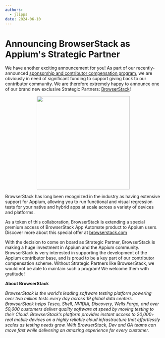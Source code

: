 ```yaml
---
authors:
  - jlipps
date: 2024-06-10
---
```


# Announcing BrowserStack as Appium's Strategic Partner

We have another exciting announcement for you! As part of our recently-announced [sponsorship and
contributor compensation
program](https://appium.io/docs/en/latest/blog/2024/05/14/announcing-appiums-sponsorship-program/),
we are obviously in need of significant funding to support giving back to our contributor
community. We are therefore extremely happy to announce one of our brand new exclusive Strategic Partners: <a
href="https://www.browserstack.com/browserstack-appium?utm_campaigncode=701OW00000AoUTQYA3&utm_medium=partnered&utm_source=appium">BrowserStack</a>!

<!-- more -->

<div style="text-align:center;width:100%">
  <a href="https://www.browserstack.com/browserstack-appium?utm_campaigncode=701OW00000AoUTQYA3&utm_medium=partnered&utm_source=appium">
    <picture>
      <source srcset="/docs/en/assets/images/sponsor-logo-browserstack-dark.png" media="(prefers-color-scheme: dark)"/>
      <source srcset="/docs/en/assets/images/sponsor-logo-browserstack-light.png" media="(prefers-color-scheme: light)"/>
      <img src="/docs/en/assets/images/sponsor-logo-browserstack-dark.png" width="300" />
    </picture>
  </a>
</div>

BrowserStack has long been recognized in the industry as having extensive support for Appium,
allowing you to run functional and visual regression tests for your native and hybrid apps at scale
across a variety of devices and platforms.

As a token of this collaboration, BrowserStack is extending a special premium access of
BrowserStack App Automate product to Appium users. Discover more about this special offer at
[browserstack.com](https://www.browserstack.com/browserstack-appium?utm_campaigncode=701OW00000AoUTQYA3&utm_medium=partnered&utm_source=appium&utm_term=partannouncement)

With the decision to come on board as Strategic Partner, BrowserStack is making a huge investment
in Appium and the Appium community. BrowserStack is very interested in supporting the development
of the Appium contributor base, and is proud to be a key part of our contributor compensation
scheme. Without Strategic Partners like BrowserStack, we would not be able to maintain such
a program! We welcome them with gratitude!

**About BrowserStack**

<em>BrowserStack is the world’s leading software testing platform powering over two million tests every
day across 19 global data centers. BrowserStack helps Tesco, Shell, NVIDIA, Discovery, Wells Fargo,
and over 50,000 customers deliver quality software at speed by moving testing to their Cloud.
BrowserStack’s platform provides instant access to 20,000+ real mobile devices on a highly reliable
cloud infrastructure that effortlessly scales as testing needs grow. With BrowserStack, Dev and QA
teams can move fast while delivering an amazing experience for every customer.</em>
